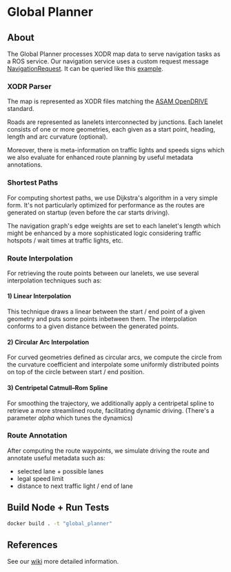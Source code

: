 
# Global Planner

## About
The Global Planner processes XODR map data to serve navigation tasks as a ROS service.
Our navigation service uses a custom request message [NavigationRequest](./node/nav_srvs/srv/NavigationRequest.srv).
It can be queried like this [example](../local_planner/node/src/local_planner/navigation.py).

### XODR Parser
The map is represented as XODR files matching the
[ASAM OpenDRIVE](https://www.asam.net/standards/detail/opendrive/) standard.

Roads are represented as lanelets interconnected by junctions. Each lanelet consists of
one or more geometries, each given as a start point, heading, length and arc curvature (optional).

Moreover, there is meta-information on traffic lights and speeds signs which we also evaluate
for enhanced route planning by useful metadata annotations.

### Shortest Paths
For computing shortest paths, we use Dijkstra's algorithm in a very simple form.
It's not particularly optimized for performance as the routes are generated on startup (even
before the car starts driving).

The navigation graph's edge weights are set to each lanelet's length which might be enhanced
by a more sophisticated logic considering traffic hotspots / wait times at traffic lights, etc.

### Route Interpolation
For retrieving the route points between our lanelets, we use several interpolation techniques such as:

#### 1) Linear Interpolation
This technique draws a linear between the start / end point of a given geometry and puts some points
inbetween them. The interpolation conforms to a given distance between the generated points.

#### 2) Circular Arc Interpolation
For curved geometries defined as circular arcs, we compute the circle from the curvature coefficient
and interpolate some uniformly distributed points on top of the circle between start / end position.

#### 3) Centripetal Catmull–Rom Spline
For smoothing the trajectory, we additionally apply a centripetal spline to retrieve a more
streamlined route, facilitating dynamic driving. (There's a parameter *alpha* which tunes the dynamics)

### Route Annotation
After computing the route waypoints, we simulate driving the route and annotate useful metadata
such as:

- selected lane + possible lanes
- legal speed limit
- distance to next traffic light / end of lane

## Build Node + Run Tests

```sh
docker build . -t "global_planner"
```

## References
See our [wiki](https://github.com/ll7/paf21-1/wiki/Global-Planner) more detailed information.
